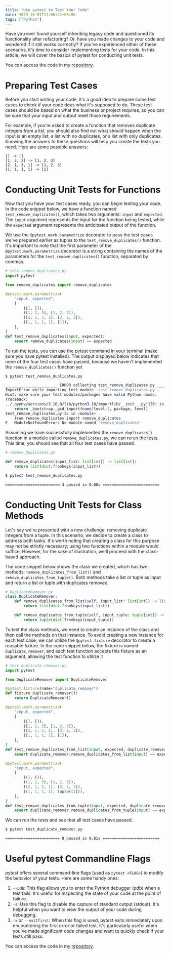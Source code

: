 ```yaml
---
title: "Use pytest to Test Your Code"
date: 2023-10-01T21:06:47+08:00
tags: ["Python"]
---
```


Have you ever found yourself inheriting legacy code and questioned its functionality after refactoring? Or, have you made changes to your code and wondered if it still works correctly? If you've experienced either of these scenarios, it's time to consider implementing tests for your code. In this article, we will cover the basics of pytest for conducting unit tests.
<!--more-->

You can access the code in my [repository](https://github.com/slchangtw/blog_examples/tree/main/use_pytest_to_test_your_code).

# Preparing Test Cases

Before you start writing your code, it's a good idea to prepare some test cases to check if your code does what it's supposed to do. These test cases should be based on what the business or project requires, so you can be sure that your input and output meet those requirements.

For example, if you're asked to create a function that removes duplicate integers from a list, you should also find out what should happen when the input is an empty list, a list with no duplicates, or a list with only duplicates. Knowing the answers to these questions will help you create the tests you need. Here are some possible answers:

```
[] -> []
[1, 2, 3] -> [1, 2, 3]
[2, 1, 3, 1] -> [1, 2, 3]
[1, 1, 1, 1] -> [1]
```

# Conducting Unit Tests for Functions

Now that you have your test cases ready, you can begin testing your code. In the code snippet below, we have a function named `test_remove_duplicates()`, which takes two arguments: `input` and `expected`. The `input` argument represents the input for the function being tested, while the `expected` argument represents the anticipated output of the function.

We use the `@pytest.mark.parametrize` decorator to pass the test cases we've prepared earlier as tuples to the `test_remove_duplicates()` function. It's important to note that the first parameter of the `@pytest.mark.parametrize` decorator is a string containing the names of the parameters for the `test_remove_duplicates()` function, separated by commas.


```python
# test_remove_duplicates.py
import pytest

from remove_duplicates import remove_duplicates

@pytest.mark.parametrize(
    "input, expected",
    [
        ([], []),
        ([1, 2, 3], [1, 2, 3]),
        ([2, 1, 3, 1], [2, 1, 3]),
        ([1, 1, 1, 1], [1]),
    ],
)
def test_remove_duplicates(input, expected):
    assert remove_duplicates(input) == expected
```

To run the tests, you can use the pytest command in your terminal (make sure you have pytest installed). The output displayed below indicates that none of the four test cases have passed, because we haven't implemented the `remove_duplicates()` function yet

```bash
$ pytest test_remove_duplicates.py

_______________________ ERROR collecting test_remove_duplicates.py _______________________
ImportError while importing test module 'test_remove_duplicates.py'.
Hint: make sure your test modules/packages have valid Python names.
Traceback:
../.pyenv/versions/3.10.0/lib/python3.10/importlib/__init__.py:126: in import_module
    return _bootstrap._gcd_import(name[level:], package, level)
test_remove_duplicates.py:3: in <module>
    from remove_duplicates import remove_duplicates
E   ModuleNotFoundError: No module named 'remove_duplicates'
```

Assuming we have successfully implemented the `remove_duplicates()` function in a module called `remove_duplicates.py`, we can rerun the tests. This time, you should see that all four test cases have passed.

```python
# remove_duplicates.py

def remove_duplicates(input_list: list[int]) -> list[int]:
    return list(dict.fromkeys(input_list))
```

```bash
$ pytest test_remove_duplicates.py

======================== 4 passed in 0.00s =========================
```

# Conducting Unit Tests for Class Methods

Let's say we're presented with a new challenge: removing duplicate integers from a tuple. In this scenario, we decide to create a class to address both tasks. It's worth noting that creating a class for this purpose may not be strictly necessary; using two functions within a module would suffice. However, for the sake of illustration, we'll proceed with the class-based approach.

The code snippet below shows the class we created, which has two methods: `remove_duplicates_from_list()` and `remove_duplicates_from_tuple()`. Both methods take a list or tuple as input and return a list or tuple with duplicates removed.

```python
# DuplicateRemover.py
class DuplicateRemover:
    def remove_duplicates_from_list(self, input_list: list[int]) -> list[int]:
        return list(dict.fromkeys(input_list))

    def remove_duplicates_from_tuple(self, input_tuple: tuple[int]) -> tuple[int]:
        return tuple(dict.fromkeys(input_tuple))
```

To test the class methods, we need to create an instance of the class and then call the methods on that instance. To avoid creating a new instance for each test case, we can utilize the `@pytest.fixture` decorator to create a reusable fixture. In the code snippet below, the fixture is named `duplicate_remover`, and each test function accepts this fixture as an argument, allowing the test function to utilize it


```python
# test_duplicate_remover.py
import pytest

from DuplicateRemover import DuplicateRemover

@pytest.fixture(name="duplicate_remover")
def fixture_duplicate_remover():
    return DuplicateRemover()

@pytest.mark.parametrize(
    "input, expected",
    [
        ([], []),
        ([1, 2, 3], [1, 2, 3]),
        ([2, 1, 3, 1], [2, 1, 3]),
        ([1, 1, 1, 1], [1]),
    ],
)
def test_remove_duplicates_from_list(input, expected, duplicate_remover):
    assert duplicate_remover.remove_duplicates_from_list(input) == expected

@pytest.mark.parametrize(
    "input, expected",
    [
        ((), ()),
        ((1, 2, 3), (1, 2, 3)),
        ((2, 1, 3, 1), (2, 1, 3)),
        ((1, 1, 1, 1), tuple([1])),
    ],
)
def test_remove_duplicates_from_tuple(input, expected, duplicate_remover):
    assert duplicate_remover.remove_duplicates_from_tuple(input) == expected
```

We can run the tests and see that all test cases have passed.

```bash
$ pytest test_duplicate_remover.py

======================== 8 passed in 0.01s =========================
```

# Useful pytest Commandline Flags

pytest offers several command-line flags (used as `pytest <FLAG>`) to modify the behavior of your tests. Here are some handy ones:

1. `--pdb`: This flag allows you to enter the Python debugger (pdb) when a test fails. It's useful for inspecting the state of your code at the point of failure.
2. `-s`: Use this flag to disable the capture of standard output (stdout). It's helpful when you want to view the output of your code during debugging.
3. `-x` or `--exitfirst`: When this flag is used, pytest exits immediately upon encountering the first error or failed test. It's particularly useful when you've made significant code changes and want to quickly check if your tests still pass.

You can access the code in my [repository](https://github.com/slchangtw/blog_examples/tree/main/use_pytest_to_test_your_code).